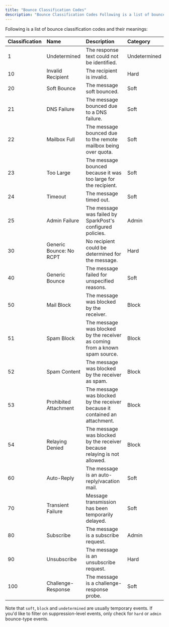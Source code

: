 ```yaml
---
title: "Bounce Classification Codes"
description: "Bounce Classification Codes Following is a list of bounce classification codes and their meanings Classification Name Description Category 1 Undetermined The response text could not be identified Undetermined 10 Invalid Recipient The recipient is invalid Hard 20 Soft Bounce The message soft bounced Soft 21 DNS Failure The message bounced..."
---
```


Following is a list of bounce classification codes and their meanings:

| Classification | Name                    | Description                                                                 | Category     |
|:---------------|:------------------------|:----------------------------------------------------------------------------|:-------------|
| 1              | Undetermined            | The response text could not be identified.                                  | Undetermined |
| 10             | Invalid Recipient       | The recipient is invalid.                                                   | Hard         |
| 20             | Soft Bounce             | The message soft bounced.                                                   | Soft         |
| 21             | DNS Failure             | The message bounced due to a DNS failure.                                   | Soft         |
| 22             | Mailbox Full            | The message bounced due to the remote mailbox being over quota.             | Soft         |
| 23             | Too Large               | The message bounced because it was too large for the recipient.             | Soft         |
| 24             | Timeout                 | The message timed out.                                                      | Soft         |
| 25             | Admin Failure           | The message was failed by SparkPost's configured policies.                  | Admin        |
| 30             | Generic Bounce: No RCPT | No recipient could be determined for the message.                           | Hard         |
| 40             | Generic Bounce          | The message failed for unspecified reasons.                                 | Soft         |
| 50             | Mail Block              | The message was blocked by the receiver.                                    | Block        |
| 51             | Spam Block              | The message was blocked by the receiver as coming from a known spam source. | Block        |
| 52             | Spam Content            | The message was blocked by the receiver as spam.                            | Block        |
| 53             | Prohibited Attachment   | The message was blocked by the receiver because it contained an attachment. | Block        |
| 54             | Relaying Denied         | The message was blocked by the receiver because relaying is not allowed.    | Block        |
| 60             | Auto-Reply              | The message is an auto-reply/vacation mail.                                 | Soft         |
| 70             | Transient Failure       | Message transmission has been temporarily delayed.                          | Soft         |
| 80             | Subscribe               | The message is a subscribe request.                                         | Admin        |
| 90             | Unsubscribe             | The message is an unsubscribe request.                                      | Hard         |
| 100            | Challenge-Response      | The message is a challenge-response probe.                                  | Soft         |

Note that `soft`, `block` and `undetermined` are usually temporary events. If you'd like to filter on suppression-level events, only check for `hard` or `admin` bounce-type events.
